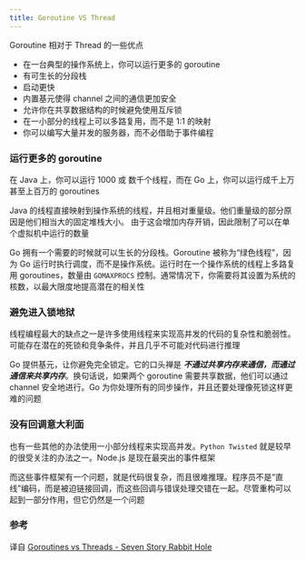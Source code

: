 ```yaml
---
title: Goroutine VS Thread
---
```


Goroutine 相对于 Thread 的一些优点

- 在一台典型的操作系统上，你可以运行更多的 goroutine
- 有可生长的分段栈
- 启动更快
- 内置基元使得 channel 之间的通信更加安全
- 允许你在共享数据结构的时候避免使用互斥锁
- 在一小部分的线程上可以多路复用，而不是 1:1 的映射
- 你可以编写大量并发的服务器，而不必借助于事件编程

### 运行更多的 goroutine 

在 Java 上，你可以运行 1000 或 数千个线程，而在 Go 上，你可以运行成千上万甚至上百万的 goroutines

Java 的线程直接映射到操作系统的线程，并且相对重量级。他们重量级的部分原因是他们相当大的固定堆栈大小。 由于这会增加内存开销，因此限制了可以在单个虚拟机中运行的数量

Go 拥有一个需要的时候就可以生长的分段栈。Goroutine 被称为“绿色线程”，因为 Go 运行时执行调度，而不是操作系统。运行时在一个操作系统的线程上多路复用 goroutines，数量由 `GOMAXPROCS` 控制。通常情况下，你需要将其设置为系统的核数，以最大限度地提高潜在的相关性

### 避免进入锁地狱

线程编程最大的缺点之一是许多使用线程来实现高并发的代码的复杂性和脆弱性。可能存在潜在的死锁和竞争条件，并且几乎不可能对代码进行推理

Go 提供基元，让你避免完全锁定。它的口头禅是 ***不通过共享内存来通信，而通过通信来共享内存***。换句话说，如果两个 goroutine 需要共享数据，他们可以通过 channel 安全地进行。Go 为你处理所有的同步操作，并且还要处理像死锁这样更难的问题

### 没有回调意大利面

也有一些其他的办法使用一小部分线程来实现高并发。`Python Twisted` 就是较早的很受关注的办法之一。Node.js 是现在最突出的事件框架

而这些事件框架有一个问题，就是代码很复杂，而且很难推理。程序员不是“直线”编码，而是被迫链接回调，而这些回调与错误处理交错在一起。尽管重构可以起到一部分作用，但它仍然是一个问题

### 参考

译自 [Goroutines vs Threads - Seven Story Rabbit Hole](http://tleyden.github.io/blog/2014/10/30/goroutines-vs-threads/)